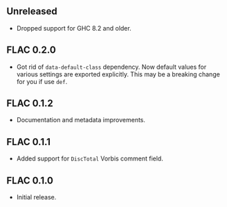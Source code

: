 ## Unreleased

* Dropped support for GHC 8.2 and older.

## FLAC 0.2.0

* Got rid of `data-default-class` dependency. Now default values for various
  settings are exported explicitly. This may be a breaking change for you if
  use `def`.

## FLAC 0.1.2

* Documentation and metadata improvements.

## FLAC 0.1.1

* Added support for `DiscTotal` Vorbis comment field.

## FLAC 0.1.0

* Initial release.
